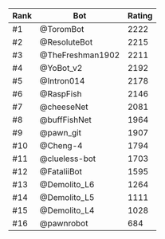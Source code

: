 Rank|Bot|Rating
---|---|---
#1|@ToromBot|2222
#2|@ResoluteBot|2215
#3|@TheFreshman1902|2211
#4|@YoBot_v2|2192
#5|@Intron014|2178
#6|@RaspFish|2146
#7|@cheeseNet|2081
#8|@buffFishNet|1964
#9|@pawn_git|1907
#10|@Cheng-4|1794
#11|@clueless-bot|1703
#12|@FataliiBot|1595
#13|@Demolito_L6|1264
#14|@Demolito_L5|1111
#15|@Demolito_L4|1028
#16|@pawnrobot|684
